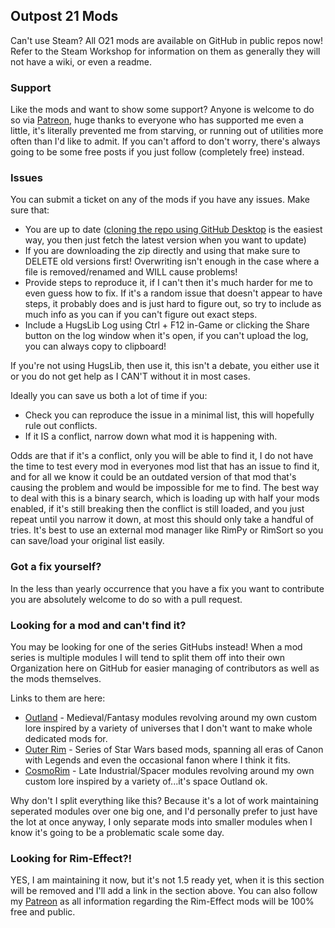 ## Outpost 21 Mods
Can't use Steam? All O21 mods are available on GitHub in public repos now! Refer to the Steam Workshop for information on them as generally they will not have a wiki, or even a readme.

### Support
Like the mods and want to show some support? Anyone is welcome to do so via [Patreon](https://www.patreon.com/neronix17), huge thanks to everyone who has supported me even a little, it's literally prevented me from starving, or running out of utilities more often than I'd like to admit. If you can't afford to don't worry, there's always going to be some free posts if you just follow (completely free) instead.

### Issues
You can submit a ticket on any of the mods if you have any issues. Make sure that:
- You are up to date ([cloning the repo using GitHub Desktop](https://docs.github.com/en/desktop/adding-and-cloning-repositories/cloning-and-forking-repositories-from-github-desktop) is the easiest way, you then just fetch the latest version when you want to update)
- If you are downloading the zip directly and using that make sure to DELETE old versions first! Overwriting isn't enough in the case where a file is removed/renamed and WILL cause problems!
- Provide steps to reproduce it, if I can't then it's much harder for me to even guess how to fix. If it's a random issue that doesn't appear to have steps, it probably does and is just hard to figure out, so try to include as much info as you can if you can't figure out exact steps.
- Include a HugsLib Log using Ctrl + F12 in-Game or clicking the Share button on the log window when it's open, if you can't upload the log, you can always copy to clipboard!

If you're not using HugsLib, then use it, this isn't a debate, you either use it or you do not get help as I CAN'T without it in most cases.

Ideally you can save us both a lot of time if you:
- Check you can reproduce the issue in a minimal list, this will hopefully rule out conflicts.
- If it IS a conflict, narrow down what mod it is happening with.

Odds are that if it's a conflict, only you will be able to find it, I do not have the time to test every mod in everyones mod list that has an issue to find it, and for all we know it could be an outdated version of that mod that's causing the problem and would be impossible for me to find. The best way to deal with this is a binary search, which is loading up with half your mods enabled, if it's still breaking then the conflict is still loaded, and you just repeat until you narrow it down, at most this should only take a handful of tries. It's best to use an external mod manager like RimPy or RimSort so you can save/load your original list easily.

### Got a fix yourself?
In the less than yearly occurrence that you have a fix you want to contribute you are absolutely welcome to do so with a pull request.

### Looking for a mod and can't find it?
You may be looking for one of the series GitHubs instead! When a mod series is multiple modules I will tend to split them off into their own Organization here on GitHub for easier managing of contributors as well as the mods themselves.

Links to them are here:
- [Outland](https://github.com/O21-Outland) - Medieval/Fantasy modules revolving around my own custom lore inspired by a variety of universes that I don't want to make whole dedicated mods for.
- [Outer Rim](https://github.com/O21-Outer-Rim) - Series of Star Wars based mods, spanning all eras of Canon with Legends and even the occasional fanon where I think it fits.
- [CosmoRim](https://github.com/CosmoRim) - Late Industrial/Spacer modules revolving around my own custom lore inspired by a variety of...it's space Outland ok.

Why don't I split everything like this? Because it's a lot of work maintaining seperated modules over one big one, and I'd personally prefer to just have the lot at once anyway, I only separate mods into smaller modules when I know it's going to be a problematic scale some day.

### Looking for Rim-Effect?!
YES, I am maintaining it now, but it's not 1.5 ready yet, when it is this section will be removed and I'll add a link in the section above. You can also follow my [Patreon](https://www.patreon.com/neronix17) as all information regarding the Rim-Effect mods will be 100% free and public.
